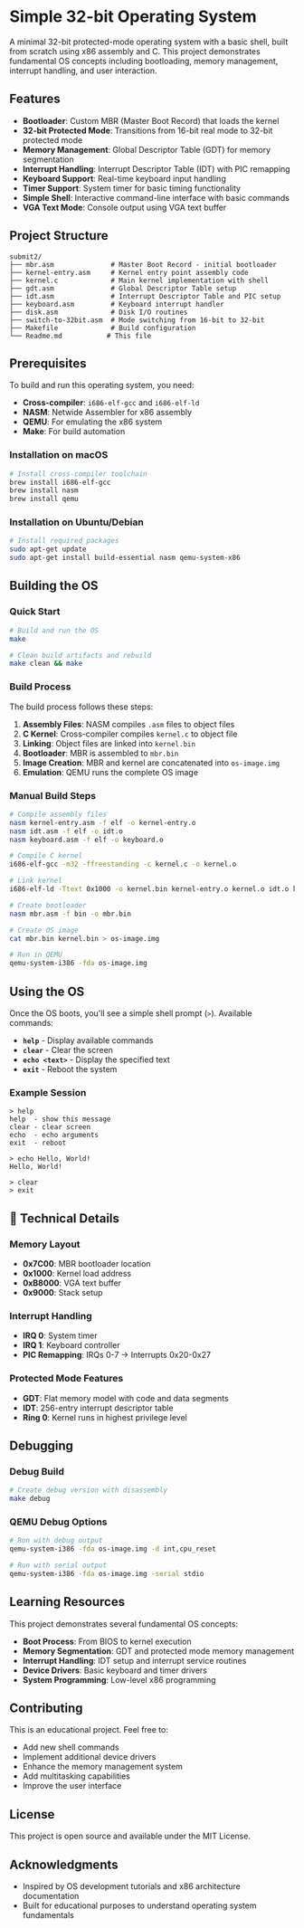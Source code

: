 # Simple 32-bit Operating System

A minimal 32-bit protected-mode operating system with a basic shell, built from scratch using x86 assembly and C. This project demonstrates fundamental OS concepts including bootloading, memory management, interrupt handling, and user interaction.

## Features

- **Bootloader**: Custom MBR (Master Boot Record) that loads the kernel
- **32-bit Protected Mode**: Transitions from 16-bit real mode to 32-bit protected mode
- **Memory Management**: Global Descriptor Table (GDT) for memory segmentation
- **Interrupt Handling**: Interrupt Descriptor Table (IDT) with PIC remapping
- **Keyboard Support**: Real-time keyboard input handling
- **Timer Support**: System timer for basic timing functionality
- **Simple Shell**: Interactive command-line interface with basic commands
- **VGA Text Mode**: Console output using VGA text buffer

## Project Structure

```
submit2/
├── mbr.asm              # Master Boot Record - initial bootloader
├── kernel-entry.asm     # Kernel entry point assembly code
├── kernel.c             # Main kernel implementation with shell
├── gdt.asm              # Global Descriptor Table setup
├── idt.asm              # Interrupt Descriptor Table and PIC setup
├── keyboard.asm         # Keyboard interrupt handler
├── disk.asm             # Disk I/O routines
├── switch-to-32bit.asm  # Mode switching from 16-bit to 32-bit
├── Makefile             # Build configuration
└── Readme.md           # This file
```

## Prerequisites

To build and run this operating system, you need:

- **Cross-compiler**: `i686-elf-gcc` and `i686-elf-ld`
- **NASM**: Netwide Assembler for x86 assembly
- **QEMU**: For emulating the x86 system
- **Make**: For build automation

### Installation on macOS

```bash
# Install cross-compiler toolchain
brew install i686-elf-gcc
brew install nasm
brew install qemu
```

### Installation on Ubuntu/Debian

```bash
# Install required packages
sudo apt-get update
sudo apt-get install build-essential nasm qemu-system-x86
```

## Building the OS

### Quick Start

```bash
# Build and run the OS
make

# Clean build artifacts and rebuild
make clean && make
```

### Build Process

The build process follows these steps:

1. **Assembly Files**: NASM compiles `.asm` files to object files
2. **C Kernel**: Cross-compiler compiles `kernel.c` to object file
3. **Linking**: Object files are linked into `kernel.bin`
4. **Bootloader**: MBR is assembled to `mbr.bin`
5. **Image Creation**: MBR and kernel are concatenated into `os-image.img`
6. **Emulation**: QEMU runs the complete OS image

### Manual Build Steps

```bash
# Compile assembly files
nasm kernel-entry.asm -f elf -o kernel-entry.o
nasm idt.asm -f elf -o idt.o
nasm keyboard.asm -f elf -o keyboard.o

# Compile C kernel
i686-elf-gcc -m32 -ffreestanding -c kernel.c -o kernel.o

# Link kernel
i686-elf-ld -Ttext 0x1000 -o kernel.bin kernel-entry.o kernel.o idt.o keyboard.o --oformat binary

# Create bootloader
nasm mbr.asm -f bin -o mbr.bin

# Create OS image
cat mbr.bin kernel.bin > os-image.img

# Run in QEMU
qemu-system-i386 -fda os-image.img
```

## Using the OS

Once the OS boots, you'll see a simple shell prompt (`>`). Available commands:

- **`help`** - Display available commands
- **`clear`** - Clear the screen
- **`echo <text>`** - Display the specified text
- **`exit`** - Reboot the system

### Example Session

```
> help
help  - show this message
clear - clear screen
echo  - echo arguments
exit  - reboot

> echo Hello, World!
Hello, World!

> clear
> exit
```

## 🔧 Technical Details

### Memory Layout

- **0x7C00**: MBR bootloader location
- **0x1000**: Kernel load address
- **0xB8000**: VGA text buffer
- **0x9000**: Stack setup

### Interrupt Handling

- **IRQ 0**: System timer
- **IRQ 1**: Keyboard controller
- **PIC Remapping**: IRQs 0-7 → Interrupts 0x20-0x27

### Protected Mode Features

- **GDT**: Flat memory model with code and data segments
- **IDT**: 256-entry interrupt descriptor table
- **Ring 0**: Kernel runs in highest privilege level

## Debugging

### Debug Build

```bash
# Create debug version with disassembly
make debug
```

### QEMU Debug Options

```bash
# Run with debug output
qemu-system-i386 -fda os-image.img -d int,cpu_reset

# Run with serial output
qemu-system-i386 -fda os-image.img -serial stdio
```

## Learning Resources

This project demonstrates several fundamental OS concepts:

- **Boot Process**: From BIOS to kernel execution
- **Memory Segmentation**: GDT and protected mode memory management
- **Interrupt Handling**: IDT setup and interrupt service routines
- **Device Drivers**: Basic keyboard and timer drivers
- **System Programming**: Low-level x86 programming

## Contributing

This is an educational project. Feel free to:

- Add new shell commands
- Implement additional device drivers
- Enhance the memory management system
- Add multitasking capabilities
- Improve the user interface

## License

This project is open source and available under the MIT License.

## Acknowledgments

- Inspired by OS development tutorials and x86 architecture documentation
- Built for educational purposes to understand operating system fundamentals